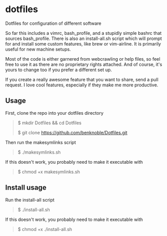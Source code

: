 # dotfiles
Dotfiles for configuration of different software

So far this includes a vimrc, bash_profile, and a stupidly simple bashrc that sources bash_profile.
There is also an install-all.sh script which will prompt for and install some custom features, like brew or vim-airline. It is primarily useful for new machine setups.

Most of the code is either garnered from webcrawling or help files, so feel free to use it as there are no proprietary rights attached.
And of course, it's yours to change too if you prefer a different set up.

If you create a really awesome feature that you want to share, send a pull request. I love cool features, especially if they make me more productive.

## Usage

First, clone the repo into your dotfiles directory

> $ mkdir Dotfiles && cd Dotfiles
>
> $ git clone https://github.com/benknoble/Dotfiles.git

Then run the makesymlinks script

> $ ./makesymlinks.sh

If this doesn't work, you probably need to make it executable with

> $ chmod +x makesymlinks.sh

## Install usage

Run the install-all script

> $ ./install-all.sh

If this doesn't work, you probably need to make it executable with

> $ chmod +x ./install-all.sh

